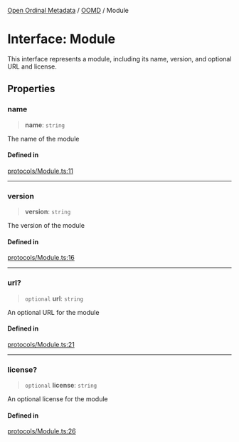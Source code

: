 [Open Ordinal Metadata](../../README.md) / [OOMD](../README.md) / Module

# Interface: Module

This interface represents a module, including its name, version,
and optional URL and license.

## Properties

### name

> **name**: `string`

The name of the module

#### Defined in

[protocols/Module.ts:11](https://github.com/open-ordinal/open-ordinal-metadata/blob/3d1c7e7991626e590ad48c7df8a3780adeeff6fe/src/protocols/Module.ts#L11)

***

### version

> **version**: `string`

The version of the module

#### Defined in

[protocols/Module.ts:16](https://github.com/open-ordinal/open-ordinal-metadata/blob/3d1c7e7991626e590ad48c7df8a3780adeeff6fe/src/protocols/Module.ts#L16)

***

### url?

> `optional` **url**: `string`

An optional URL for the module

#### Defined in

[protocols/Module.ts:21](https://github.com/open-ordinal/open-ordinal-metadata/blob/3d1c7e7991626e590ad48c7df8a3780adeeff6fe/src/protocols/Module.ts#L21)

***

### license?

> `optional` **license**: `string`

An optional license for the module

#### Defined in

[protocols/Module.ts:26](https://github.com/open-ordinal/open-ordinal-metadata/blob/3d1c7e7991626e590ad48c7df8a3780adeeff6fe/src/protocols/Module.ts#L26)

